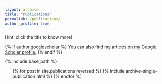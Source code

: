 ```yaml
---
layout: archive
title: "Publications"
permalink: /publications/
author_profile: true
---
```


<i class="fas fa-lightbulb" style="color: #ffc31f;"></i> Hint: click the title to know more!

{% if author.googlescholar %}
  You can also find my articles on <u><a href="{{author.googlescholar}}">my Google Scholar profile</a>.</u>
{% endif %}

{% include base_path %}

  <ul style="list-style-type: square;">{% for post in site.publications reversed %}
    {% include archive-single-publication.html %}
  {% endfor %}</ul>
